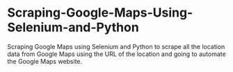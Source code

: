 # Scraping-Google-Maps-Using-Selenium-and-Python
Scraping Google Maps using Selenium and Python to scrape all the location data from Google Maps using the URL of the location and going to automate the Google Maps website.
